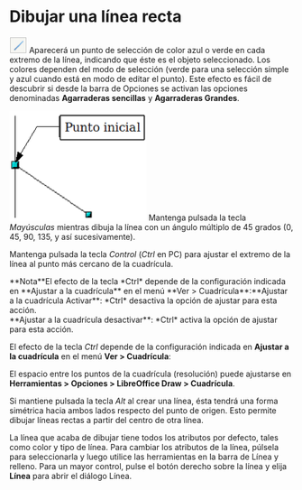 
# Dibujar una línea recta

![](img/Captura_de_pantalla_2016-11-30_a_las_16.09.02.png)
Aparecerá un punto de selección de color azul o verde en cada extremo de la línea, indicando que éste es el objeto seleccionado. Los colores dependen del modo de selección (verde para una selección simple y azul cuando está en modo de editar el punto). Este efecto es fácil de descubrir si desde la barra de Opciones se activan las opciones denominadas **Agarraderas sencillas** y **Agarraderas Grandes**.

![](img/Captura_de_pantalla_2016-11-30_a_las_15.19.51.png)
Mantenga pulsada la tecla *Mayúsculas* mientras dibuja la línea con un ángulo múltiplo de 45 grados (0, 45, 90, 135, y así sucesivamente).

Mantenga pulsada la tecla *Control* (*Ctrl* en PC) para ajustar el extremo de la línea al punto más cercano de la cuadrícula.
<td width="14%" bgcolor="#94bd5e">**Nota**</td><td width="86%" valign="top">El efecto de la tecla *Ctrl* depende de la configuración indicada en **Ajustar a la cuadrícula** en el menú **Ver &gt; Cuadrícula**:**Ajustar a la cuadrícula Activar**: *Ctrl* desactiva la opción de ajustar para esta acción.<br /> **Ajustar a la cuadrícula desactivar**: *Ctrl* activa la opción de ajustar para esta acción.</td>

El efecto de la tecla *Ctrl* depende de la configuración indicada en **Ajustar a la cuadrícula** en el menú **Ver &gt; Cuadrícula**:

El espacio entre los puntos de la cuadrícula (resolución) puede ajustarse en **Herramientas &gt; Opciones &gt; LibreOffice Draw &gt; Cuadrícula**.

Si mantiene pulsada la tecla *Alt* al crear una línea, ésta tendrá una forma simétrica hacia ambos lados respecto del punto de origen. Esto permite dibujar líneas rectas a partir del centro de otra línea.

La línea que acaba de dibujar tiene todos los atributos por defecto, tales como color y tipo de línea. Para cambiar los atributos de la línea, púlsela para seleccionarla y luego utilice las herramientas en la barra de Línea y relleno. Para un mayor control, pulse el botón derecho sobre la línea y elija **Línea** para abrir el diálogo Línea.

